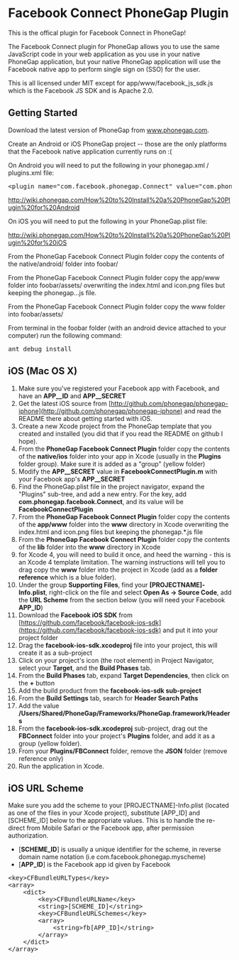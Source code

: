 Facebook Connect PhoneGap Plugin
================================

This is the offical plugin for Facebook Connect in PhoneGap!

The Facebook Connect plugin for PhoneGap allows you to use the same JavaScript code in your web application as you 
use in your native PhoneGap application, but your native PhoneGap application will use the Facebook native app to 
perform single sign on (SSO) for the user.

This is all licensed under MIT except for app/www/facebook_js_sdk.js which is the Facebook JS SDK and is Apache 2.0.

Getting Started
---------------

Download the latest version of PhoneGap from www.phonegap.com.

Create an Android or iOS PhoneGap project -- those are the only platforms that the Facebook native application 
currently runs on :(

On Android you will need to put the following in your phonegap.xml / plugins.xml file:

<pre>
&lt;plugin name="com.facebook.phonegap.Connect" value="com.phonegap.facebook.Connect" /&gt;
</pre>

http://wiki.phonegap.com/How%20to%20Install%20a%20PhoneGap%20Plugin%20for%20Android

On iOS you will need to put the following in your PhoneGap.plist file:




http://wiki.phonegap.com/How%20to%20Install%20a%20PhoneGap%20Plugin%20for%20iOS





From the PhoneGap Facebook Connect Plugin folder copy the contents of the native/android/ folder into foobar/

From the PhoneGap Facebook Connect Plugin folder copy the app/www folder into foobar/assets/ overwriting the index.html and icon.png files but keeping the phonegap...js file.

From the PhoneGap Facebook Connect Plugin folder copy the www folder into foobar/assets/

From terminal in the foobar folder (with an android device attached to your computer) run the following command:

<pre>
ant debug install
</pre>


iOS (Mac OS X)
--------------

1. Make sure you've registered your Facebook app with Facebook, and have an **APP__ID** and **APP__SECRET**
2. Get the latest iOS source from [http://github.com/phonegap/phonegap-iphone](http://github.com/phonegap/phonegap-iphone) and read the README there about getting started with iOS.
3. Create a new Xcode project from the PhoneGap template that you created and installed (you did that if you read the README on github I hope).
4. From the **PhoneGap Facebook Connect Plugin** folder copy the contents of the **native/ios** folder into your app in Xcode (usually in the **Plugins** folder group). Make sure it is added as a "group" (yellow folder)
5. Modify the **APP__SECRET** value in **FacebookConnectPlugin.m** with your Facebook app's **APP__SECRET**
6. Find the PhoneGap.plist file in the project navigator, expand the "Plugins" sub-tree, and add a new entry. For the key, add **com.phonegap.facebook.Connect**, and its value will be **FacebookConnectPlugin**
7. From the **PhoneGap Facebook Connect Plugin** folder copy the contents of the **app/www** folder into the **www** directory in Xcode overwriting the index.html and icon.png files but keeping the phonegap.*.js file 
8. From the **PhoneGap Facebook Connect Plugin** folder copy the contents of the **lib** folder into the **www** directory in Xcode 
9. for Xcode 4, you will need to build it once, and heed the warning - this is an Xcode 4 template limitation. The warning instructions will tell you to drag copy the **www** folder into the project in Xcode (add as a **folder reference** which is a blue folder).
10. Under the group **Supporting Files**, find your **[PROJECTNAME]-Info.plist**, right-click on the file and select **Open As -> Source Code**, add the **URL Scheme** from the section below (you will need your Facebook **APP_ID**)
11. Download the **Facebook iOS SDK** from [https://github.com/facebook/facebook-ios-sdk](https://github.com/facebook/facebook-ios-sdk) and put it into your project folder
12. Drag the **facebook-ios-sdk.xcodeproj** file into your project, this will create it as a sub-project
13. Click on your project's icon (the root element) in Project Navigator, select your **Target**, and the **Build Phases** tab.
14. From the **Build Phases** tab, expand **Target Dependencies**, then click on the **+** button
15. Add the build product from the **facebook-ios-sdk sub-project**
16. From the **Build Settings** tab, search for **Header Search Paths**
17. Add the value **/Users/Shared/PhoneGap/Frameworks/PhoneGap.framework/Headers**
18. From the **facebook-ios-sdk.xcodeproj** sub-project, drag out the **FBConnect** folder into your project's **Plugins** folder, and add it as a group (yellow folder).
19. From your **Plugins/FBConnect** folder, remove the **JSON** folder (remove reference only)
20. Run the application in Xcode.

iOS URL Scheme
-----------

Make sure you add the scheme to your [PROJECTNAME]-Info.plist (located as one of the files in your Xcode project), substitute [APP_ID] and [SCHEME_ID] below to the appropriate values. This is to handle the re-direct from Mobile Safari or the Facebook app, after permission authorization.

* [**SCHEME_ID**] is usually a unique identifier for the scheme, in reverse domain name notation (i.e com.facebook.phonegap.myscheme)
* [**APP_ID**] is the Facebook app id given by Facebook

<pre>
&lt;key&gt;CFBundleURLTypes&lt;/key&gt;
&lt;array&gt;
	&lt;dict&gt;
		&lt;key&gt;CFBundleURLName&lt;/key&gt;
		&lt;string&gt;[SCHEME_ID]&lt;/string&gt;
		&lt;key&gt;CFBundleURLSchemes&lt;/key&gt;
		&lt;array&gt;
			&lt;string&gt;fb[APP_ID]&lt;/string&gt;
		&lt;/array&gt;
	&lt;/dict&gt;
&lt;/array&gt;
</pre>

